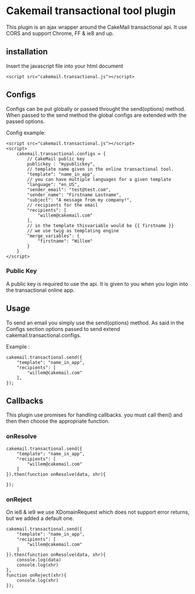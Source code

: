 # Cakemail transactional tool plugin

This plugin is an ajax wrapper around the CakeMail transactional api. It use CORS and support Chrome, FF & ie8 and up.

## installation

<p>Insert the javascript file into your html document</p>

	<script src="cakemail.transactional.js"></script>

## Configs

Configs can be put globally or passed throught the send(options) method. When passed to the send method the global configs are extended with the passed options.

Config example:


	<script src="cakemail.transactional.js"></script>
	<script>
		cakemail.transactional.configs = {
			// CakeMail public key
			publickey : "mypublickey",
			// template name given in the online transactional tool.
          	"template": "name_in_app",
          	// you can have multiple languages for a given template
          	"language": "en_US",
          	"sender_email": "test@test.com",
          	"sender_name": "Firstname Lastname",
          	"subject": "A message from my company!",
          	// recipients for the email
          	"recipients": [
            	"willem@cakemail.com"
          	],
         	// in the template thisvariable would be {{ firstname }}
          	// we use twig as templating engine
	        "merge_variables": {
	        	"firstname": "Willem"
	        }
        }
	</script>

### Public Key
A public key is required to use the api. It is given to you when you login into the transactional online app.

## Usage
To send an email you simply use the send(options) method. As said in the Configs section options passed to send extend cakemail.transactional.configs.

Example :

	cakemail.transactional.send({
		"template": "name_in_app", 
		"recipients": [
        	"willem@cakemail.com"
      	],
	});


## Callbacks
This plugin use promises for handling callbacks. you must call then() and then then choose the appropriate function.

### onResolve

	cakemail.transactional.send({
		"template": "name_in_app", 
		"recipients": [
        	"willem@cakemail.com"
      	]
	}).then(function onResolve(data, xhr){
		
	});

### onReject
On ie8 & ie9 we use XDomainRequest which does not support error returns, but we added a default one.

	cakemail.transactional.send({
		"template": "name_in_app", 
		"recipients": [
        	"willem@cakemail.com"
      	]
	}).then(function onResolve(data, xhr){
		console.log(data)
		console.log(xhr)
	},
	function onReject(xhr){
		console.log(xhr)
	});
